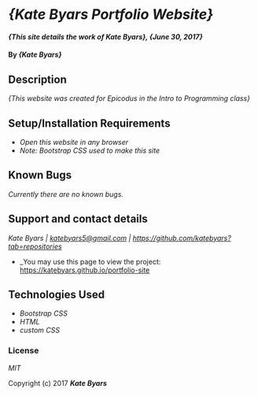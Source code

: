 # _{Kate Byars Portfolio Website}_

#### _{This site details the work of Kate Byars}, {June 30, 2017}_

#### By _**{Kate Byars}**_

## Description

_{This website was created for Epicodus in the Intro to Programming class}_

## Setup/Installation Requirements

* _Open this website in any browser_
* _Note: Bootstrap CSS used to make this site_

## Known Bugs

_Currently there are no known bugs._

## Support and contact details

_Kate Byars | katebyars5@gmail.com | https://github.com/katebyars?tab=repositories_
* _You may use this page to view the project: https://katebyars.github.io/portfolio-site

## Technologies Used

* _Bootstrap CSS_
* _HTML_
* _custom CSS_

### License

*MIT*

Copyright (c) 2017 **_Kate Byars_**

